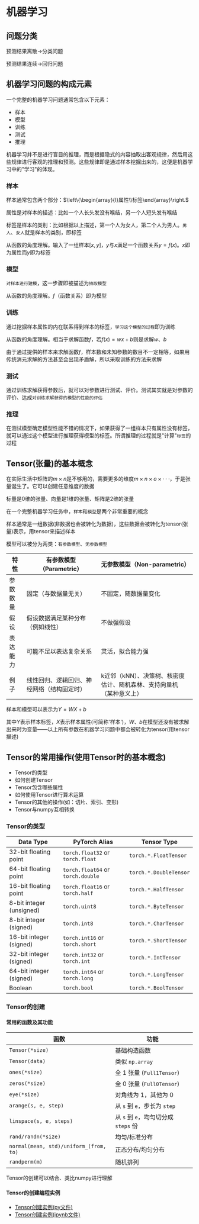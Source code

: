 # 机器学习

## 问题分类

预测结果离散$\rightarrow$分类问题

预测结果连续$\rightarrow$回归问题

## 机器学习问题的构成元素

一个完整的机器学习问题通常包含以下元素：

- 样本
- 模型
- 训练
- 测试
- 推理

机器学习并不是进行盲目的推理，而是根据隐式的内容抽取出客观规律，然后用这些规律进行客观的推理和预测。这些规律即是通过样本挖掘出来的，这便是机器学习中的"学习"的体现。

### 样本

样本通常包含两个部分：$\left\{\begin{array}{l}属性\\标签\end{array}\right.$

属性是对样本的描述：比如一个人长头发没有喉结，另一个人短头发有喉结

标签是样本的类别：比如根据以上描述，第一个人为女人，第二个人为男人。`男人`、`女人`就是样本的类别，即标签

从函数的角度理解。输入了一组样本$[x,y]$，$y$与$x$满足一个函数关系$y=f(x)$。$x$即为属性而$y$即为标签

### 模型

`对样本进行建模`，这一步骤即被描述为`抽取模型`

从函数的角度理解。$f$（函数关系）即为模型

### 训练

通过挖掘样本属性的内在联系得到样本的标签，`学习这个模型的过程`即为训练

从函数的角度理解。相当于求解函数$f$，若$f(x)=wx+b$则是求解$w、b$

由于通过提供的样本来求解函数$f$，样本数和未知参数的数目不一定相等，如果用传统消元求解的方法甚至会出现矛盾解，所以采取训练的方法来求解

### 测试

通过训练求解获得参数后，就可以对参数进行测试、评价。测试其实就是对参数的评价、达成`对训练求解获得的模型的性能的评估`

### 推理

在测试模型确定模型性能不错的情况下，如果获得了一组样本只有属性没有标签，就可以通过这个模型进行推理获得模型的标签。所谓推理的过程就是"计算"`标签`的过程

## Tensor(张量)的基本概念

在实际生活中矩阵的$m\times n$是不够用的，需要更多的维度$m\times n\times o \times ···$，于是张量诞生了。它可以创建任意维度的数据

标量是0维的张量、向量是1维的张量、矩阵是2维的张量

在一个完整机器学习任务中，`样本`和`模型`是两个非常重要的概念

样本通常是一组数据(非数据也会被转化为数据)，这些数据会被转化为tensor(张量)表示，用tensor来描述样本

模型可以被分为两类：`有参数模型`、`无参数模型`

| 特性   | 有参数模型（Parametric）     | 无参数模型（Non-parametric）                |
| ---- | --------------------- | ------------------------------------ |
| 参数数量 | 固定（与数据量无关）            | 不固定，随数据量变化                           |
| 假设   | 假设数据满足某种分布（例如线性）      | 不做强假设                                |
| 表达能力 | 可能不足以表达复杂关系           | 灵活，拟合能力强                             |
| 例子   | 线性回归、逻辑回归、神经网络（结构固定时） | k近邻（kNN）、决策树、核密度估计、随机森林、支持向量机（某种意义上） |

样本和模型可以表示为$Y=WX+b$

其中$Y$表示样本标签，$X$表示样本属性(可简称'样本')，$W、b$在模型还没有被求解出来时为变量——以上所有参数在机器学习问题中都会被转化为tensor(用tensor描述)

## Tensor的常用操作(使用Tensor时的基本概念)

- Tensor的类型
- 如何创建Tensor
- Tensor包含哪些属性
- 如何使用Tensor进行算术运算
- Tensor的其他的操作(如：切片、索引、变形)
- Tensor与numpy互相转换

### Tensor的类型

| Data Type                     | PyTorch Alias                          | Tensor Type                  |
|-------------------------------|----------------------------------------|------------------------------|
| 32-bit floating point         | `torch.float32` or `torch.float`      | `torch.*.FloatTensor`        |
| 64-bit floating point         | `torch.float64` or `torch.double`     | `torch.*.DoubleTensor`       |
| 16-bit floating point         | `torch.float16` or `torch.half`       | `torch.*.HalfTensor`         |
| 8-bit integer (unsigned)      | `torch.uint8`                         | `torch.*.ByteTensor`         |
| 8-bit integer (signed)        | `torch.int8`                          | `torch.*.CharTensor`         |
| 16-bit integer (signed)       | `torch.int16` or `torch.short`        | `torch.*.ShortTensor`        |
| 32-bit integer (signed)       | `torch.int32` or `torch.int`          | `torch.*.IntTensor`          |
| 64-bit integer (signed)       | `torch.int64` or `torch.long`         | `torch.*.LongTensor`         |
| Boolean                       | `torch.bool`                          | `torch.*.BoolTensor`         |

### Tensor的创建

#### 常用的函数及其功能

| 函数                     | 功能                           |
|--------------------------|--------------------------------|
| `Tensor(*size)`          | 基础构造函数                   |
| `Tensor(data)`           | 类似 `np.array`                |
| `ones(*size)`            | 全 1 张量 (`Full1Tensor`)      |
| `zeros(*size)`           | 全 0 张量 (`Full0Tensor`)      |
| `eye(*size)`             | 对角线为 1，其他为 0           |
| `arange(s, e, step)`     | 从 `s` 到 `e`，步长为 `step`   |
| `linspace(s, e, steps)`  | 从 `s` 到 `e`，均匀切分成 `steps` 份 |
| `rand/randn(*size)`      | 均匀/标准分布                  |
| `normal(mean, std)/uniform_(from, to)` | 正态分布/均匀分布         |
| `randperm(m)`            | 随机排列                       |

Tensor的创建可以结合、类比numpy进行理解

#### Tensor的创建编程实例

- [Tensor创建实例(py文件)](tensor_create_demo.py)
- [Tensor创建实例(ipynb文件)](tensor_create_demo.ipynb)
